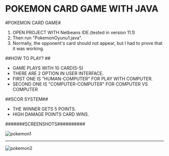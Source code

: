 # POKEMON CARD GAME WITH JAVA # 

#POKEMON CARD GAME#

1. OPEN PROJECT WITH Netbeans IDE.(tested in version 11.1)
2. Then run "PokemonOyunu1.java".
3. Normally, the opponent's card should not appear, but I had to prove that it was working.

##HOW TO PLAY? ##

- GAME PLAYS WITH 10 CARD(5-5)
- THERE ARE 2 OPTION IN USER INTERFACE.
- FIRST ONE IS "HUMAN-COMPUTER" FOR PLAY WITH COMPUTER.
- SECOND ONE IS "COMPUTER-COMPUTER" FOR COMPUTER VS COMPUTER


##SCOR SYSTEM##

- THE WINNER GETS 5 POINTS.
- HIGH DAMAGE POINTS CARD WINS.

#######SCREENSHOTS##########


![pokemon1](https://user-images.githubusercontent.com/56535601/73006711-1de86f80-3e1c-11ea-9e6d-893ccdaf7d2d.PNG)

**********************************************************************************************************

![pokemon2](https://user-images.githubusercontent.com/56535601/73006723-2640aa80-3e1c-11ea-8640-322f6829f9c0.PNG)




